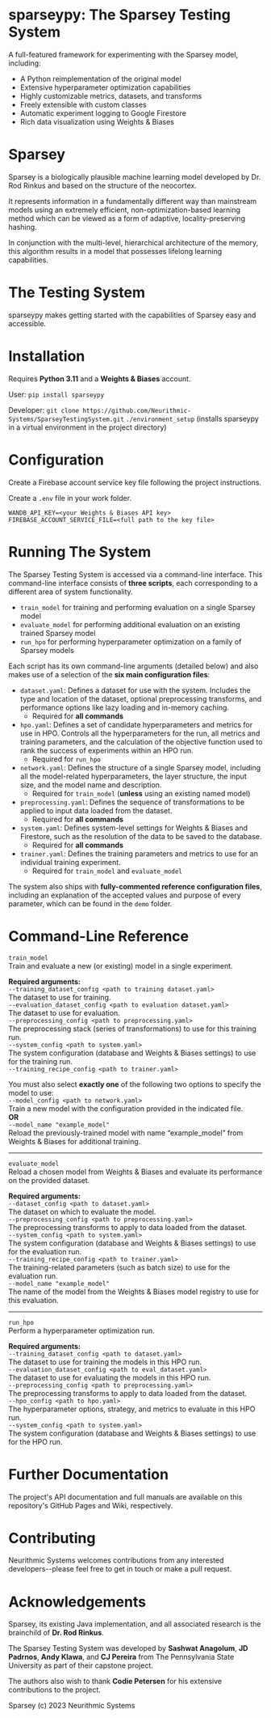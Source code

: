 # sparseypy: The Sparsey Testing System
A full-featured framework for experimenting with the Sparsey model, including:
* A Python reimplementation of the original model
* Extensive hyperparameter optimization capabilities
* Highly customizable metrics, datasets, and transforms
* Freely extensible with custom classes
* Automatic experiment logging to Google Firestore
* Rich data visualization using Weights & Biases

# Sparsey

Sparsey is a biologically plausible machine learning model developed by Dr. Rod Rinkus and based on the structure of the neocortex. 

It represents information in a fundamentally different way than mainstream models using an extremely efficient, non-optimization-based learning method which can be viewed as a form of adaptive, locality-preserving hashing. 

In conjunction with the multi-level, hierarchical architecture of the memory, this algorithm results in a model that possesses lifelong learning capabilities.

# The Testing System

sparseypy makes getting started with the capabilities of Sparsey easy and accessible.

# Installation

Requires **Python 3.11** and a **Weights & Biases** account.

User:
`pip install sparseypy`

Developer:
`git clone https://github.com/Neurithmic-Systems/SparseyTestingSystem.git`
`./environment_setup`
(installs sparseypy in a virtual environment in the project directory)

# Configuration

Create a Firebase account service key file following the project instructions.

Create a `.env` file in your work folder.
```
WANDB_API_KEY=<your Weights & Biases API key>
FIREBASE_ACCOUNT_SERVICE_FILE=<full path to the key file>
```

# Running The System

The Sparsey Testing System is accessed via a command-line interface. This command-line interface consists of **three scripts**, each corresponding to a different area of system functionality.
* `train_model` for training and performing evaluation on a single Sparsey model
* `evaluate_model` for performing additional evaluation on an existing trained Sparsey model
* `run_hpo` for performing hyperparameter optimization on a family of Sparsey models

Each script has its own command-line arguments (detailed below) and also makes use of a selection of the **six main configuration files**:
* `dataset.yaml`: Defines a dataset for use with the system. Includes the type and location of the dataset, optional preprocessing transforms, and performance options like lazy loading and in-memory caching.
  * Required for **all commands**
* `hpo.yaml`: Defines a set of candidate hyperparameters and metrics for use in HPO. Controls all the hyperparameters for the run, all metrics and training parameters, and the calculation of the objective function used to rank the success of experiments within an HPO run.
  * Required for `run_hpo`
* `network.yaml`: Defines the structure of a single Sparsey model, including all the model-related hyperparameters, the layer structure, the input size, and the model name and description.
  * Required for `train_model` (**unless** using an existing named model)
* `preprocessing.yaml`: Defines the sequence of transformations to be applied to input data loaded from the dataset.
  * Required for **all commands**
* `system.yaml`: Defines system-level settings for Weights & Biases and Firestore, such as the resolution of the data to be saved to the database.
  * Required for **all commands**
* `trainer.yaml`: Defines the training parameters and metrics to use for an individual training experiment.
  * Required for `train_model` and `evaluate_model`

The system also ships with **fully-commented reference configuration files**, including an explanation of the accepted values and purpose of every parameter, which can be found in the `demo` folder.


# Command-Line Reference

`train_model`  
Train and evaluate a new (or existing) model in a single experiment.

**Required arguments:**  
`--training_dataset_config <path to training dataset.yaml>`  
The dataset to use for training.  
`--evaluation_dataset_config <path to evaluation dataset.yaml>`  
The dataset to use for evaluation.  
`--preprocessing_config <path to preprocessing.yaml>`  
The preprocessing stack (series of transformations) to use for this training run.  
`--system_config <path to system.yaml>`  
The system configuration (database and Weights & Biases settings) to use for the training run.  
`--training_recipe_config <path to trainer.yaml>`  

You must also select **exactly one** of the following two options to specify the model to use:  
`--model_config <path to network.yaml>`  
Train a new model with the configuration provided in the indicated file.  
**OR**  
`--model_name "example_model"`  
Reload the previously-trained model with name “example_model” from Weights & Biases for additional training.  

***

`evaluate_model`  
Reload a chosen model from Weights & Biases and evaluate its performance on the provided dataset.  

**Required arguments:**  
`--dataset_config <path to dataset.yaml>`  
The dataset on which to evaluate the model.  
`--preprocessing_config <path to preprocessing.yaml>`  
The preprocessing transforms to apply to data loaded from the dataset.  
`--system_config <path to system.yaml>`  
The system configuration (database and Weights & Biases settings) to use for the evaluation run.  
`--training_recipe_config <path to trainer.yaml>`  
The training-related parameters (such as batch size) to use for the evaluation run.  
`--model_name "example_model"`  
The name of the model from the Weights & Biases model registry to use for this evaluation.  

***

`run_hpo`  
Perform a hyperparameter optimization run.

**Required arguments:**  
`--training_dataset_config <path to dataset.yaml>`  
The dataset to use for training the models in this HPO run.  
`--evaluation_dataset_config <path to eval_dataset.yaml>`  
The dataset to use for evaluating the models in this HPO run.  
`--preprocessing_config <path to preprocessing.yaml>`  
The preprocessing transforms to apply to data loaded from the dataset.  
`--hpo_config <path to hpo.yaml>`  
The hyperparameter options, strategy, and metrics to evaluate in this HPO run.  
`--system_config <path to system.yaml>`  
The system configuration (database and Weights & Biases settings) to use for the HPO run.  

# Further Documentation

The project's API documentation and full manuals are available on this repository's GitHub Pages and Wiki, respectively.

# Contributing

Neurithmic Systems welcomes contributions from any interested developers--please feel free to get in touch or make a pull request.

# Acknowledgements

Sparsey, its existing Java implementation, and all associated research is the brainchild of **Dr. Rod Rinkus**.

The Sparsey Testing System was developed by **Sashwat Anagolum**, **JD Padrnos**, **Andy Klawa**, and **CJ Pereira** from The Pennsylvania State University as part of their capstone project.

The authors also wish to thank **Codie Petersen** for his extensive contributions to the project.

Sparsey (c) 2023 Neurithmic Systems 
